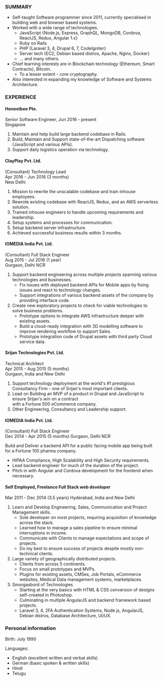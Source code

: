 ### SUMMARY

* Self-taught Software programmer since 2011, currently specialised in building web and browser based systems. 
* Worked with a wide range of technologies.
    * JavaScript {Node.js, Express, GraphQL, MongoDB, Cordova, ReactJS, Redux, Angular 1.x}
    * Ruby on Rails
    * PHP {Laravel 3, 4, Drupal 6, 7, CodeIgniter}
    * Server tech {EC2, Debian based distros, Apache, Nginx, Docker}  
    * ... and many others.
* Chief learning interests are in Blockchain technology {Ethereum, Smart Contracts}, Bitcoin.
    * To a lesser extent - core cryptography. 
* Also interested in expanding my knowledge of Software and Systems Architecture.

### EXPERIENCE

#### Honestbee Pte.  
  
Senior Software Engineer, Jun 2016 - present      
Singapore

1. Maintain and help build large backend codebase in Rails.
2. Build, Maintain and Support state-of-the-art Dispatching software (JavaScript and various APIs).
3. Support daily logistics operation via technology.

#### ClayPlay Pvt. Ltd.
(Consultant) Technology Lead  
Apr 2016 - Jun 2016 (3 months)  
New Delhi

1. Mission to rewrite the unscalable codebase and train inhouse employees.
2. Rewrote existing codebase with ReactJS, Redux, and an AWS serverless solution.
3. Trained inhouse engineers to handle upcoming requirements and leadership.
4. Setup systems and processes for communication.
5. Setup backend server infrastructure.
6. Achieved successful business results within 3 months.

#### IOMEDIA India Pvt. Ltd.
(Consultant) Full Stack Engineer  
Aug 2015 - Jul 2016 (1 year)  
Gurgaon, Delhi NCR

1. Support backend engineering across multiple projects spanning various technologies and businesses.
    * Fix issues with deployed backend APIs for Mobile apps by fixing issues and react to technology changes.
    * Support integrations of various backend assets of the company by providing interface code.
2. Create new exploratory projects to check for viable technologies to solve business problems.
    * Prototype options to integrate AWS infrastructure deeper with existing assets.
    * Build a cloud-ready integration with 3D modelling software to improve rendering workflow to support Sales.
    * Prototype integration code of Drupal assets with third party Cloud service data.

#### Srijan Technologies Pvt. Ltd.
Technical Architect  
Apr 2015 - Aug 2015 (5 months)  
Gurgaon, India and New Delhi

1. Support technology deployment at the world's #1 prestigious Consultancy Firm - one of Srijan's most important clients.
2. Lead on Building an MVP of a product in Drupal and JavaScript to ensure Srijan's win on a contract    
with a Fortune 500 eCommerce company.
3. Other Engineering, Consultancy and Leadership support. 


#### IOMEDIA India Pvt. Ltd.
(Consultant) Full Stack Engineer  
Dec 2014 - Apr 2015 (5 months)
Gurgaon, Delhi NCR

Build and Deliver a backend API for a public facing mobile app being built for a Fortune 100 pharma company.
* HIPAA Compliance, High Scalability and High Security requirements.
* Lead backend engineer for much of the duration of the project.
* Pitch in with Angular and Cordova development for the frontend when necessary.

#### Self Employed, Freelance Full Stack web developer
Mar 2011 - Dec 2014 (3.5 years)
Hyderabad, India and New Delhi

1. Learn and Develop Engineering, Sales, Communication and Project Management skills.
    * Sole developer on most projects, requiring acquisition of knowledge across the stack.
    * Learned how to manage a sales pipeline to ensure minimal interruptions in income.
    * Communicate with Clients to manage expectations and scope of projects.
    * Do my best to ensure success of projects despite mostly non-technical clients.
2. Large variety of geographically distributed projects.
    * Clients from across 5 continents.
    * Focus on small prototypes and MVPs. 
    * Plugins for existing assets, CMSes, Job Portals, eCommerce websites, Medical Data management systems, marketplaces.
2. Smorgasbord of Technologies
    * Starting at the very basics with HTML & CSS conversion of designs self-created in Photoshop. 
    * Culminating in multiple AngularJS and backend framework based projects.
    * Laravel 3, 4, 2FA Authentication Systems, Node.js, AngularJS, Debian distros, Database Architecture, UI/UX.

### Personal information
Birth: July 1990

Languages:
* English (excellent written and verbal skills)
* German (basic spoken & written skills)
* Hindi
* Telugu
